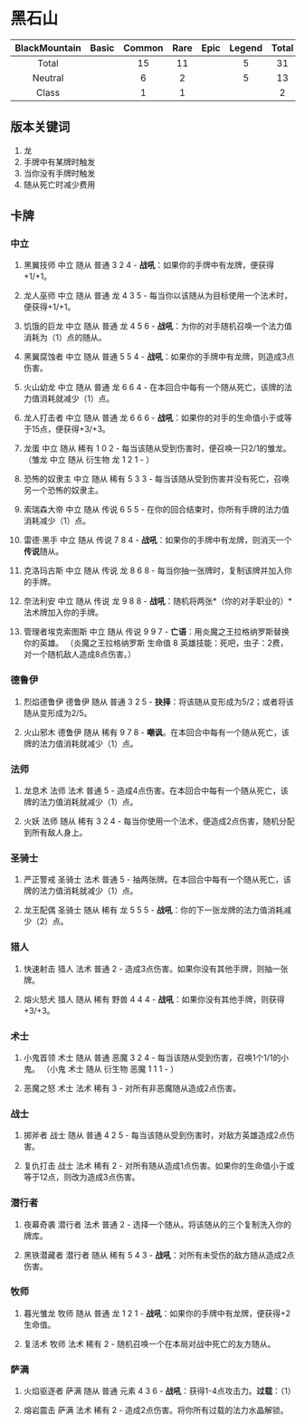 # 黑石山

|BlackMountain  |Basic  |Common |Rare   |Epic   |Legend |Total  |
|:-------------:|:-----:|:-----:|:-----:|:-----:|:-----:|:-----:|
|Total          |       |15     |11     |       |5      |31     |
|Neutral        |       |6      |2      |       |5      |13     |
|Class          |       |1      |1      |       |       |2      |

## 版本关键词

1. 龙
2. 手牌中有某牌时触发
3. 当你没有手牌时触发
4. 随从死亡时减少费用

## 卡牌

### 中立

1. 黑翼技师 中立 随从 普通 3 2 4 - **战吼**：如果你的手牌中有龙牌，便获得+1/+1。
1. 龙人巫师 中立 随从 普通 龙 4 3 5 - 每当你以该随从为目标使用一个法术时，便获得+1/+1。
1. 饥饿的巨龙 中立 随从 普通 龙 4 5 6 - **战吼**：为你的对手随机召唤一个法力值消耗为（1）点的随从。
1. 黑翼腐蚀者 中立 随从 普通 5 5 4 - **战吼**：如果你的手牌中有龙牌，则造成3点伤害。
1. 火山幼龙 中立 随从 普通 龙 6 6 4 - 在本回合中每有一个随从死亡，该牌的法力值消耗就减少（1）点。
1. 龙人打击者 中立 随从 普通 龙 6 6 6 - **战吼**：如果你的对手的生命值小于或等于15点，便获得+3/+3。

1. 龙蛋 中立 随从 稀有 1 0 2 - 每当该随从受到伤害时，便召唤一只2/1的雏龙。
（雏龙 中立 随从 衍生物 龙 1 2 1 - ）
1. 恐怖的奴隶主 中立 随从 稀有 5 3 3 - 每当该随从受到伤害并没有死亡，召唤另一个恐怖的奴隶主。

1. 索瑞森大帝 中立 随从 传说 6 5 5 - 在你的回合结束时，你所有手牌的法力值消耗减少（1）点。
1. 雷德·黑手 中立 随从 传说 7 8 4 - **战吼**：如果你的手牌中有龙牌，则消灭一个**传说**随从。
1. 克洛玛古斯 中立 随从 传说 龙 8 6 8 - 每当你抽一张牌时，复制该牌并加入你的手牌。
1. 奈法利安 中立 随从 传说 龙 9 8 8 - **战吼**：随机将两张*（你的对手职业的）*法术牌加入你的手牌。
1. 管理者埃克索图斯 中立 随从 传说 9 9 7 - **亡语**：用炎魔之王拉格纳罗斯替换你的英雄。
（炎魔之王拉格纳罗斯 生命值 8 英雄技能：死吧，虫子：2费，对一个随机敌人造成8点伤害。）

### 德鲁伊

1. 烈焰德鲁伊 德鲁伊 随从 普通 3 2 5 - **抉择**：将该随从变形成为5/2；或者将该随从变形成为2/5。

1. 火山邪木 德鲁伊 随从 稀有 9 7 8 - **嘲讽**。在本回合中每有一个随从死亡，该牌的法力值消耗就减少（1）点。

### 法师

1. 龙息术 法师 法术 普通 5 - 造成4点伤害。在本回合中每有一个随从死亡，该牌的法力值消耗就减少（1）点。

1. 火妖 法师 随从 稀有 3 2 4 - 每当你使用一个法术，便造成2点伤害，随机分配到所有敌人身上。

### 圣骑士

1. 严正警戒 圣骑士 法术 普通 5 - 抽两张牌。在本回合中每有一个随从死亡，该牌的法力值消耗就减少（1）点。

1. 龙王配偶 圣骑士 随从 稀有 龙 5 5 5 - **战吼**：你的下一张龙牌的法力值消耗减少（2）点。

### 猎人

1. 快速射击 猎人 法术 普通 2 - 造成3点伤害。如果你没有其他手牌，则抽一张牌。

1. 熔火怒犬 猎人 随从 稀有 野兽 4 4 4 - **战吼**：如果你没有其他手牌，则获得+3/+3。

### 术士

1. 小鬼首领 术士 随从 普通 恶魔 3 2 4 - 每当该随从受到伤害，召唤1个1/1的小鬼。
（小鬼 术士 随从 衍生物 恶魔 1 1 1 - ）

1. 恶魔之怒 术士 法术 稀有 3 - 对所有非恶魔随从造成2点伤害。

### 战士

1. 掷斧者 战士 随从 普通 4 2 5 - 每当该随从受到伤害时，对敌方英雄造成2点伤害。

1. 复仇打击 战士 法术 稀有 2 - 对所有随从造成1点伤害。如果你的生命值小于或等于12点，则改为造成3点伤害。

### 潜行者

1. 夜幕奇袭 潜行者 法术 普通 2 - 选择一个随从。将该随从的三个复制洗入你的牌库。

1. 黑铁潜藏者 潜行者 随从 稀有 5 4 3 - **战吼**：对所有未受伤的敌方随从造成2点伤害。

### 牧师

1. 暮光雏龙 牧师 随从 普通 龙 1 2 1 - **战吼**：如果你的手牌中有龙牌，便获得+2生命值。

1. 复活术 牧师 法术 稀有 2 - 随机召唤一个在本局对战中死亡的友方随从。

### 萨满

1. 火焰驱逐者 萨满 随从 普通 元素 4 3 6 - **战吼**：获得1-4点攻击力。**过载**：（1）

1. 熔岩震击 萨满 法术 稀有 2 - 造成2点伤害。将你所有过载的法力水晶解锁。
